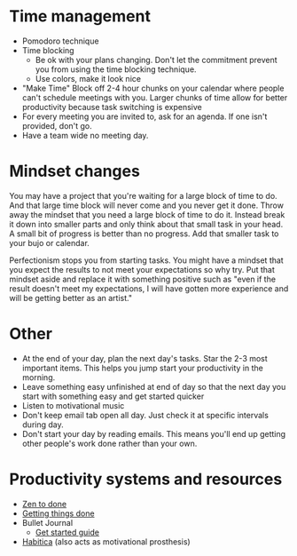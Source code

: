 
# Time management

- Pomodoro technique
- Time blocking
  - Be ok with your plans changing. Don't let the commitment prevent you from using the time blocking technique.
  - Use colors, make it look nice
- "Make Time" Block off 2-4 hour chunks on your calendar where people can't schedule meetings with you. Larger chunks of time allow for better productivity because task switching is expensive
- For every meeting you are invited to, ask for an agenda. If one isn't provided, don't go.
- Have a team wide no meeting day.


# Mindset changes

You may have a project that you're waiting for a large block of time to do. And that large time block will never come and you never get it done. Throw away the mindset that you need a large block of time to do it. Instead break it down into smaller parts and only think about that small task in your head. A small bit of progress is better than no progress. Add that smaller task to your bujo or calendar.

Perfectionism stops you from starting tasks. You might have a mindset that you expect the results to not meet your expectations so why try. Put that mindset aside and replace it with something positive such as "even if the result doesn't meet my expectations, I will have gotten more experience and will be getting better as an artist."

# Other

- At the end of your day, plan the next day's tasks. Star the 2-3 most important items. This helps you jump start your productivity in the morning.
- Leave something easy unfinished at end of day so that the next day you start with something easy and get started quicker
- Listen to motivational music
- Don't keep email tab open all day. Just check it at specific intervals during day.
- Don't start your day by reading emails. This means you'll end up getting other people's work done rather than your own.

# Productivity systems and resources

- [Zen to done](https://zenhabits.net/zen-to-done-ztd-the-ultimate-simple-productivity-system/)
- [Getting things done](http://gettingthingsdone.com/)
- Bullet Journal
  - [Get started guide](https://www.bustle.com/articles/168471-how-to-make-a-bullet-journal-a-step-by-step-guide)
- [Habitica](https://habitica.com/) (also acts as motivational prosthesis)
